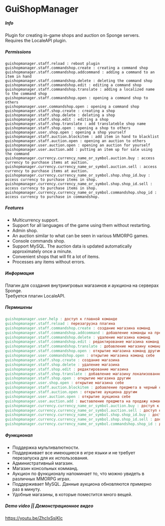 # GuiShopManager

##### Info
Plugin for creating in-game shops and auction on Sponge servers. \
Requires the LocaleAPI plugin.

##### Permissions
```makefileguishopmanager.user.help : access to the main command
guishopmanager.staff.reload : reboot plugin
guishopmanager.staff.commandshop.create : creating a command shop
guishopmanager.staff.commandshop.addcommand : adding a command to an item in hand
guishopmanager.staff.commandshop.delete : deleting the command shop
guishopmanager.staff.commandshop.edit : editing a command shop
guishopmanager.staff.commandshop.translate : adding a localized name to the command shop 
guishopmanager.staff.commandshop.open : opening a command shop to others
guishopmanager.user.commandshop.open : opening a command shop
guishopmanager.staff.shop.create : creating a shop
guishopmanager.staff.shop.delete : deleting a shop
guishopmanager.staff.shop.edit : editing a shop
guishopmanager.staff.shop.translate : add translateble shop name
guishopmanager.staff.shop.open : opening a shop to others
guishopmanager.user.shop.open : opening a shop yourself
guishopmanager.staff.auction.blockitem : add item in hand to blacklist
guishopmanager.staff.auction.open : opening an auction to others
guishopmanager.user.auction.open : opening an auction for yourself
guishopmanager.user.auction.add : putting an item up for sale using the command
guishopmanager.currency.currency_name_or_symbol.auction.buy : access currency to purchase items at auction.
guishopmanager.currency.currency_name_or_symbol.auction.sell : access currency to purchase items at auction.
guishopmanager.currency.currency_name_or_symbol.shop.shop_id.buy : access currency to purchase items in shop.
guishopmanager.currency.currency_name_or_symbol.shop.shop_id.sell : access currency to purchase items in shop.
guishopmanager.currency.currency_name_or_symbol.commandshop.shop_id : access currency to purchase in commandshop.
```

##### Features
- Multicurrency support.
- Support for all languages of the game using them without restarting.
- Admin shop.
- An auction similar to what can be seen in various MMORPG games.
- Console commands shop.
- Support MySQL. The auction data is updated automatically approximately once a minute.
- Convenient shops that will fit a lot of items.
- Processes any items without errors.



##### Информация
Плагин для создания внутриигровых магазинов и аукциона на серверах Sponge. \
Требуется плагин LocaleAPI.

##### Пермишены
```makefile
guishopmanager.user.help : доступ к главной команде
guishopmanager.staff.reload : перезагрузка плагина
guishopmanager.staff.commandshop.create : создание магазина команд
guishopmanager.staff.commandshop.addcommand : добавление команды на предмет в руках
guishopmanager.staff.commandshop.delete : удаление магазина команд
guishopmanager.staff.commandshop.edit : редактирование магазина команд
guishopmanager.staff.commandshop.translate : добавление магазину команд локализованного имени 
guishopmanager.staff.commandshop.open : открытие магазина команд другим
guishopmanager.user.commandshop.open : открытие магазина команд себе
guishopmanager.staff.shop.create : создание магазина
guishopmanager.staff.shop.delete : удаление магазина
guishopmanager.staff.shop.edit : редактирование магазина
guishopmanager.staff.shop.translate : добавление магазину локализованного имени
guishopmanager.staff.shop.open : открытие магазина другим
guishopmanager.user.shop.open : открытие магазина себе
guishopmanager.staff.auction.blockitem : добавление предмета в черный список
guishopmanager.staff.auction.open : открытие аукциона другим
guishopmanager.user.auction.open : открытие аукциона себе
guishopmanager.user.auction.add : выставление предмета на продажу командой
guishopmanager.currency.currency_name_or_symbol.auction.buy : доступ к валюте для покупки товара на аукционе.
guishopmanager.currency.currency_name_or_symbol.auction.sell : доступ к валюте для продажи товара на аукционе.
guishopmanager.currency.currency_name_or_symbol.shop.shop_id.buy : доступ к валюте для покупки товара магазине.
guishopmanager.currency.currency_name_or_symbol.shop.shop_id.sell : доступ к валюте для продажи товара магазине.
guishopmanager.currency.currency_name_or_symbol.commandshop.shop_id : доступ к валюте для покупки магазине команд.
```

##### Функционал
- Поддержка мультивалютности.
- Поддерживает все имеющиеся в игре языки и не требует перезапуска для их использования.
- Административный магазин.
- Магазин консольных комманд.
- Аукцион по функционалу напоминает то, что можно увидеть в различных MMORPG играх.
- Поддерживает MySQL. Данные аукциона обновляются примерно раз в минуту.
- Удобные магазины, в которые поместится много вещей.


##### Demo video || Демонстрационное видео
https://youtu.be/ZhcIxSsjKlc
 
